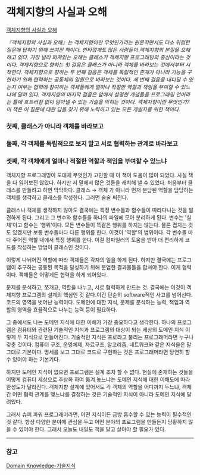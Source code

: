 # 객체지향의 사실과 오해 

[객체지향의 사실과 오해](https://book.naver.com/bookdb/book_detail.nhn?bid=9145968)

*『객체지향의 사실과 오해』는 객체지향이란 무엇인가라는 원론적면서도 다소 위험한 질문에 답하기 위해 쓰여진 책이다. 안타깝게도 많은 사람들이 객체지향의 본질을 오해하고 있다. 가장 널리 퍼져있는 오해는 클래스가 객체지향 프로그래밍의 중심이라는 것이다. 객체지향으로 향하는 첫 걸음은 클래스가 아니라 객체를 바라보는 것에서부터 시작한다. 객체지향으로 향하는 두 번째 걸음은 객체를 독립적인 존재가 아니라 기능을 구현하기 위해 협력하는 공동체의 일원으로 바라보는 것이다. 세 번째 걸음을 내디딜 수 있는지 여부는 협력에 참여하는 객체들에게 얼마나 적절한 역할과 책임을 부여할 수 있느냐에 달려 있다. 객체지향의 마지막 걸음은 앞에서 설명한 개념들을 프로그래밍 언어라는 틀에 흐트러짐 없이 담아낼 수 있는 기술을 익히는 것이다. 객체지향이란 무엇인가? 이 책은 이 질문에 대한 답을 찾기 위해 노력하고 있는 모든 개발자를 위한 책이다.*

### **첫째, 클래스가 아니라 객체를 바라보고**

### **둘째, 각 객체를 독립적으로 보지 말고 서로 협력하는 관계로 바라보고**

### **셋째, 각 객체에게 얼마나 적절한 역할과 책임을 부여할 수 있느냐**

객체지향 프로그래밍이 도대체 무엇인가 고민할 때 이 책이 도움이 많이 되었다. 사실 책을 다 읽어보진 않았다. 하지만 저 말에서 많은 것들을 캐치해 낼 수 있었다. 처음부터 클래스를 만들려고 하면 막막하다. 클래스 → 객체 가 아니라 먼저 분담된 역할을 담당하는 객체를 생각하고 클래스를 작성한다. 그러면 술술 써진다. 

클래스나 객체를 생각하지 않아도 결국에는 특정 변수들과 함수들이 따라다니는 것을 발견하게 된다. 그리고 그 변수와 함수들을 하나의 파일에 모아 분리하게 된다. 변수는 '실체'이고 함수는 '행위'이다. 모든 변수들이 똑같은 행위를 하지는 않는다. 물론 겹치는 것도 있겠지만 보통 변수들마다 다른 행위를 한다. 이것이 '역할'의 범위이다.  각 변수들 마다 주어진 역할 내에서 특정 행위를 한다. 이걸 컴파일러의 도움을 받아 더 편리하게 코드를 작성하는 방법이 클래스인 것이다. 

이렇게 나뉘어진 역할에 따라 객체들은 각자의 일을 하게 된다. 하지만 결국에는 프로그램이 추구하는 공통된 목적을 달성하기 위해 분업한 결과물들을 합쳐야 한다. 이게 협력이다. 객체들은 어떻게든 협력을 하게 되어있다. 

문제를 분석하고, 쪼개고, 역할을 나누고, 서로 협력하게 만드는 것. 결국에는 이것이 객체지향 프로그램의 설계의 핵심인 것 같다.이건 단순히 software적인 사고를 넘어선다. 코드의 영역을 벗어난 능력이다. 도메인에 대한 지식, 문제를 분석하는 능력, 책임과 역할의 영역을 효율적으로 나누는 능력 등이 필요하다. 

그 중에서도 나는 도메인 지식에 대한 이해가 가장 중요하다고 생각한다. 하나의 프로그램은 컴퓨터와 관련된 기술적인 지식과 프로그램의 대상이 되는 세상의 도메인 지식 이렇게 두 지식으로 만들어진다. 기술적인 지식은 프로라고 불리는 프로그래머라면 누구나 갖춘 것이다. 컴퓨터 구조, 운영체제, 자료구조, 알고리즘, 네트워크와 같은 지식을은 말 그대로 기본이다. 명세를 보고 그대로 코드로 구현하는 것은 프로그래머라면 당연히 할 수 있어야 하는 기본기다. 

하지만 도메인 지식이 없으면 프로그램은 설계 조차 할 수 없다. 현실에 존재하는 것들을 어떻게 컴퓨터 세상으로 추상화 하여 옮겨 놓느냐는 도메인 지식에 대한 이해도에 따라 완성도가 달라진다. 객체지향 설계에 있어서도 각 객체의 역할을 어디까지 두느냐, 객체간 어떤 협력 관계를 맺느냐를 결정하는 것은 기술적인 지식이 아니라 도메인 지식에 달려있다. 

그래서 슈퍼 파워 프로그래머라면, 어떤 지식이든 금방 흡수할 수 있는 능력이 필수적인 것 같다. 항상 다양한 분야에 관심을 두고 어떤 분야의 프로그램을 만들든지 당황하지 않을 수 있어야 한다. 그래서 오늘도 내일도 책을 달고 살아야 할 필요가 있다. 

---
### 참고

[Domain Knowledge-기술지식](https://subokim.wordpress.com/2013/03/31/technical-domain-knowledge/#:~:text=Wikipedia%EC%97%90%20%EB%B3%B4%EB%A9%B4%2C%20%E2%80%9C%EB%8F%84%EB%A9%94%EC%9D%B8%20%EC%A7%80%EC%8B%9D,to%20an%20area%20of%20human)